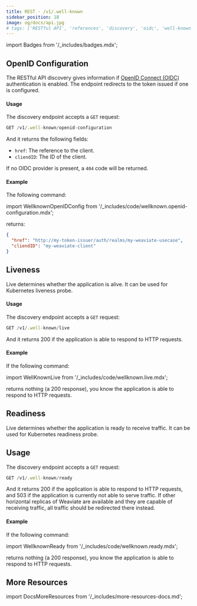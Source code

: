 ```yaml
---
title: REST - /v1/.well-known
sidebar_position: 18
image: og/docs/api.jpg
# tags: ['RESTful API', 'references', 'discovery', 'oidc', 'well-known']
---
```

import Badges from '/_includes/badges.mdx';

<Badges/>

## OpenID Configuration
The RESTful API discovery gives information if [OpenID Connect (OIDC)](/developers/weaviate/configuration/authentication.md) authentication is enabled. The endpoint redirects to the token issued if one is configured.

#### Usage

The discovery endpoint accepts a `GET` request:

```js
GET /v1/.well-known/openid-configuration
```

And it returns the following fields:
- `href`: The reference to the client.
- `cliendID`: The ID of the client.

If no OIDC provider is present, a `404` code will be returned.
  
#### Example
The following command:

import WellknownOpenIDConfig from '/_includes/code/wellknown.openid-configuration.mdx';

<WellknownOpenIDConfig/>

returns:

```json
{
  "href": "http://my-token-issuer/auth/realms/my-weaviate-usecase",
  "cliendID": "my-weaviate-client"
}
```

## Liveness

Live determines whether the application is alive. It can be used for Kubernetes liveness probe.

#### Usage

The discovery endpoint accepts a `GET` request:

```js
GET /v1/.well-known/live
```

And it returns 200 if the application is able to respond to HTTP requests.
  
#### Example
If the following command:

import WellKnownLive from '/_includes/code/wellknown.live.mdx';

<WellKnownLive/>

returns nothing (a 200 response), you know the application is able to respond to HTTP requests.

## Readiness

Live determines whether the application is ready to receive traffic. It can be used for Kubernetes readiness probe.

## Usage

The discovery endpoint accepts a `GET` request:

```js
GET /v1/.well-known/ready
```

And it returns 200 if the application is able to respond to HTTP requests, and 503 if the application is currently not able to serve traffic. If other horizontal replicas of Weaviate are available and they are capable of receiving traffic, all traffic should be redirected there instead.
  
#### Example
If the following command:

import WellknownReady from '/_includes/code/wellknown.ready.mdx';

<WellknownReady/>

returns nothing (a 200 response), you know the application is able to respond to HTTP requests.

## More Resources

import DocsMoreResources from '/_includes/more-resources-docs.md';

<DocsMoreResources />
